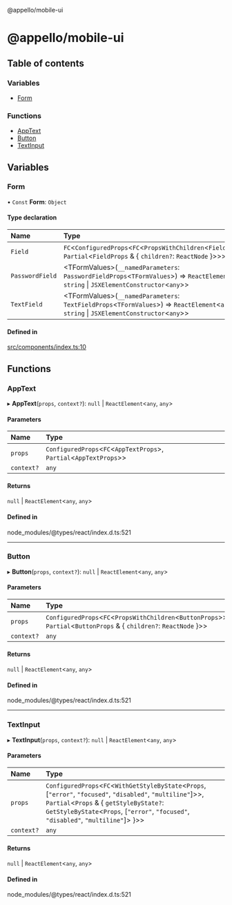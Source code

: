 @appello/mobile-ui

# @appello/mobile-ui

## Table of contents

### Variables

- [Form](README.md#form)

### Functions

- [AppText](README.md#apptext)
- [Button](README.md#button)
- [TextInput](README.md#textinput)

## Variables

### Form

• `Const` **Form**: `Object`

#### Type declaration

| Name | Type |
| :------ | :------ |
| `Field` | `FC`<`ConfiguredProps`<`FC`<`PropsWithChildren`<`FieldProps`\>\>, `Partial`<`FieldProps` & { `children?`: `ReactNode`  }\>\>\> |
| `PasswordField` | <TFormValues\>(`__namedParameters`: `PasswordFieldProps`<`TFormValues`\>) => `ReactElement`<`any`, `string` \| `JSXElementConstructor`<`any`\>\> |
| `TextField` | <TFormValues\>(`__namedParameters`: `TextFieldProps`<`TFormValues`\>) => `ReactElement`<`any`, `string` \| `JSXElementConstructor`<`any`\>\> |

#### Defined in

[src/components/index.ts:10](https://bitbucket.org/appello/mobile-ui-kit/src/47fcedc/src/components/index.ts#lines-10)

## Functions

### AppText

▸ **AppText**(`props`, `context?`): ``null`` \| `ReactElement`<`any`, `any`\>

#### Parameters

| Name | Type |
| :------ | :------ |
| `props` | `ConfiguredProps`<`FC`<`AppTextProps`\>, `Partial`<`AppTextProps`\>\> |
| `context?` | `any` |

#### Returns

``null`` \| `ReactElement`<`any`, `any`\>

#### Defined in

node_modules/@types/react/index.d.ts:521

___

### Button

▸ **Button**(`props`, `context?`): ``null`` \| `ReactElement`<`any`, `any`\>

#### Parameters

| Name | Type |
| :------ | :------ |
| `props` | `ConfiguredProps`<`FC`<`PropsWithChildren`<`ButtonProps`\>\>, `Partial`<`ButtonProps` & { `children?`: `ReactNode`  }\>\> |
| `context?` | `any` |

#### Returns

``null`` \| `ReactElement`<`any`, `any`\>

#### Defined in

node_modules/@types/react/index.d.ts:521

___

### TextInput

▸ **TextInput**(`props`, `context?`): ``null`` \| `ReactElement`<`any`, `any`\>

#### Parameters

| Name | Type |
| :------ | :------ |
| `props` | `ConfiguredProps`<`FC`<`WithGetStyleByState`<`Props`, [``"error"``, ``"focused"``, ``"disabled"``, ``"multiline"``]\>\>, `Partial`<`Props` & { `getStyleByState?`: `GetStyleByState`<`Props`, [``"error"``, ``"focused"``, ``"disabled"``, ``"multiline"``]\>  }\>\> |
| `context?` | `any` |

#### Returns

``null`` \| `ReactElement`<`any`, `any`\>

#### Defined in

node_modules/@types/react/index.d.ts:521
